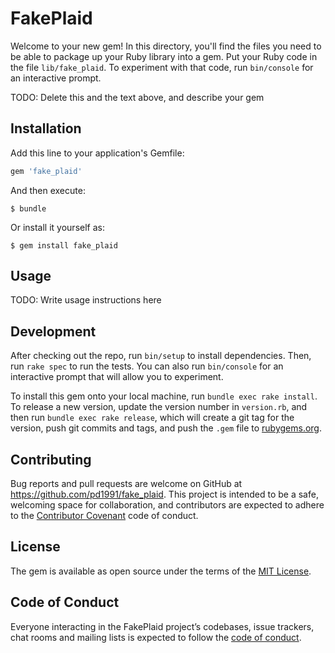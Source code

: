 # FakePlaid

Welcome to your new gem! In this directory, you'll find the files you need to be able to package up your Ruby library into a gem. Put your Ruby code in the file `lib/fake_plaid`. To experiment with that code, run `bin/console` for an interactive prompt.

TODO: Delete this and the text above, and describe your gem

## Installation

Add this line to your application's Gemfile:

```ruby
gem 'fake_plaid'
```

And then execute:

    $ bundle

Or install it yourself as:

    $ gem install fake_plaid

## Usage

TODO: Write usage instructions here

## Development

After checking out the repo, run `bin/setup` to install dependencies. Then, run `rake spec` to run the tests. You can also run `bin/console` for an interactive prompt that will allow you to experiment.

To install this gem onto your local machine, run `bundle exec rake install`. To release a new version, update the version number in `version.rb`, and then run `bundle exec rake release`, which will create a git tag for the version, push git commits and tags, and push the `.gem` file to [rubygems.org](https://rubygems.org).

## Contributing

Bug reports and pull requests are welcome on GitHub at https://github.com/pd1991/fake_plaid. This project is intended to be a safe, welcoming space for collaboration, and contributors are expected to adhere to the [Contributor Covenant](http://contributor-covenant.org) code of conduct.

## License

The gem is available as open source under the terms of the [MIT License](https://opensource.org/licenses/MIT).

## Code of Conduct

Everyone interacting in the FakePlaid project’s codebases, issue trackers, chat rooms and mailing lists is expected to follow the [code of conduct](https://github.com/pd1991/fake_plaid/blob/master/CODE_OF_CONDUCT.md).
